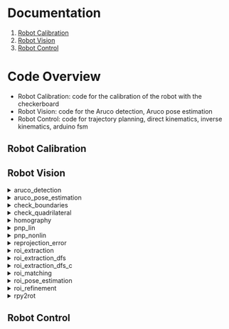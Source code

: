 # Documentation
1. [Robot Calibration](#robot-calibration)
2. [Robot Vision](#robot-vision)
3. [Robot Control](#usage)

# Code Overview
+ Robot Calibration: code for the calibration of the robot with the checkerboard
+ Robot Vision: code for the Aruco detection, Aruco pose estimation
+ Robot Control: code for trajectory planning, direct kinematics, inverse kinematics, arduino fsm

<a name="robot-calibration"></a>
## Robot Calibration

<a name="robot-vision"></a>
## Robot Vision
<!-- aruco_detection matlab function -->
<details>
    <summary>
        aruco_detection
    </summary>

    [rois_matched, i_arucos] = aruco_detection(img, aruco_markers, varargin)

Input params:
+ **img**: input image
+ **ruco_markers**: input marker dictionary
+ **varargin**: collection of optional parameters check official Matlab documentation

Output params:
+ **rois_matched**: matched rois among the rois
+ **i_arucos**: indices of the matched marker for every rois matched
</details>

<!-- aruco_pose_estimation matlab function -->
<details>
    <summary>
        aruco_pose_estimation
    </summary>

    [rois, i_arucos, rois_R, rois_t] = aruco_pose_estimation(img, aruco_markers, aruco_real_sides, K, R_cam, t_cam, varargin)

Input params:
+ **img**:                input image
+ **aruco_markers**:      input marker dictionary
+ **aruco_real_sides**:   lengths of the markers in the dictionary [cm]
+ **K**:                  intrisics matrix of the camera (Matlab convention)
TODO

Output params:
+ **rois**:               rois matched with the markers
+ **i_arucos**:           indices of the matched marker for every rois matched 
+ **rois_R**:             rotation matrices of the roi poses (Matlab convention)
+ **rois_t**:             translation vectors of the roi poses (Matlab convention)
</details>

<!-- check_boundaries matlab function -->
<details>
    <summary>
        check_boundaries
    </summary>

    check_ans = check_boundaries(i, j, img_size)

Input params:
+ **i**:          i point coordinate (row)
+ **j**:          j point coordinate (column)
+ **img_size**:   1x2 (rows img limit, columns img limit)

Output params:
+ **check_ans**:  1 if the point is inside the image size 0 otherwise
</details>

<!-- check_quadrilateral matlab function -->
<details>
    <summary>
        check_quadrilateral
    </summary>

    is_valid_quad = check_quadrilateral(points, varargin)

Input params:
+ **points**:   Array Nx2, example [ [x1,y1]; [x2,y2]; ...; [xN,yN] ]
+ **varargin**: collection of optional parameters check official Matlab documentation

Output params:
+ **is_valid_quad**: return 1 if this is a valid quadrilateral 0 otherwise
</details>

<!-- homography matlab function -->
<details>
    <summary>
        homography
    </summary>

    Y = homography(X, H)

Input params:
+ **X**:      Input set points (inhomogeneous coordinates)
+ **H**:      Linear transformation between homogeneous coordinates (Matlab convention: hom(Y) = hom(X)*H)

Output params:
+ **Y**:      Transformed output points (Matlab convention)
</details>

<!-- pnp_lin matlab function -->
<details>
    <summary>
        pnp_lin
    </summary>

    [R, t, reproj_err] = pnp_lin(X_image, X_world, K)

Input params:
+ **X_image**:    Nx2 array, 2D image points
+ **X_world**:    Nx3 array, 3D world points

Output params:
+ **R**:          rotation matrix 3x3 (Matlab convention)
+ **t**:          translate vector 1x3 (Matlab convention)
+ **reproj_err**: reprojection error (RMS value)
</details>

<!-- pnp_nonlin matlab function -->
<details>
    <summary>
        pnp_nonlin
    </summary>

    [R, t] = PNP_NONLIN(R0, t0, X_image, X_world, K) refines the input camera pose R0, t0 from a set of 2D-3D correspondences defined by X_image, X_world 
%   respectively. The algorithm minimizes the reprojection errors.

    [R, t, reproj_err] = PNP_NONLIN(R0, t0, X_image, X_world, K) return also the RMS value of the reprojection errors of the 3D-2D correspondences.

Input params:
+ **R0**:         Initial rotation matrix for the non-linear iterative method, typically calculate through the pnp_lin function
+ **t0**:         Initial translate vector for the non-linear iterative method, typically calculate through the pnp_lin function
+ **X_image**:    Nx2 array, 2D image points
+ **X_world**:    Nx3 array, 3D world points
+ **K**:          Intrisics matrix of the input camera

Output params:
+ **R**:          rotation matrix 3x3 (Matlab convetion)
+ **t**:          translate vector 1x3 (Matlab convetion)
+ **reproj_err**: reprojection error (RMS value)
</details>

<!-- reprojection_error matlab function -->
<details>
    <summary>
        reprojection_error
    </summary>

    [err, J_ext] = reprojection_error(m, M, K, R, t)

Input params:
+ **m**:      2D point (image point)
+ **M**:      3D point (world point)
+ **K**:      Intrisics matrix of the input camera
+ **R**:      Rotation matrix 3x3 (Matlab convention)
+ **t**:      Translation vector 1x3 (Matlab convention)

Output params:
+ **err**:    component-wise reprojection error between m and M*[R; t]*K
+ **J_ext**:  Jacobian of err wrt the external parameters
</details>

<!-- roi_extraction matlab function -->
<details>
    <summary>
        roi_extraction
    </summary>

    rois_raw = roi_extraction(img, img_gray, varargin)

Input params:
+ **img**:      input image
+ **img_gray**: input image grayscale
+ **varargin**: collection of optional parameters check official Matlab

Output params:
+ **rois_raw**: extracted rois without any refinement
</details>

<!-- roi_extraction_dfs matlab function -->
<details>
    <summary>
        roi_extraction_dfs
    </summary>

    components = roi_extraction_dfs(img_canny)

Input params:
+ **img_canny**: input image filtered by Canny edge detector

Output params:
+ **components**: cell array of the connected components (points and tails)
</details>

<!-- roi_extraction_dfs_c matlab function -->
<details>
    <summary>
        roi_extraction_dfs_c
    </summary>

TODO
</details>

<!-- roi_matching matlab function -->
<details>
    <summary>
        roi_matching
    </summary>

    [rois_matched, i_rois_matched, i_arucos] = roi_matching(img, img_gray, rois, aruco_markers, varargin)

Input params:
+ **img**: input image
+ **img_gray**: input image grayscale
+ **rois**: region of interest candidated for matching with markers
+ **aruco_markers**: input marker dictionary
+ **varargin**: collection of optional parameters check official Matlab

Output params:
+ **rois_matched**: matched rois among the rois
+ **i_rois_matched**: indices of the rois_matched in the rois cell array
+ **i_arucos**: indices of the matched marker for every rois matched 
</details>

<!-- roi_pose_estimation matlab function -->
<details>
    <summary>
        roi_pose_estimation
    </summary>

TODO
</details>

<!-- roi_refinement matlab function -->
<details>
    <summary>
        roi_refinement
    </summary>

    [rois_refined, i_rois_refined] = roi_refinement(img, rois_raw, varargin)

Input params:
+ **img**: input image
+ **rois_raw**: extracted region of interests
+ **varargin**: collection of optional parameters check official Matlab

Output params:
+ **rois_refined**: valid rois among the rois_raw
+ **i_rois_refined**: indices of the rois_refined in the rois_raw cell array
</details>

<!-- roi_refinement matlab function -->
<details>
    <summary>
        rpy2rot
    </summary>

    [R, J_roll, J_pitch, J_yaw] = rpy2rot(a)

Input params:
+ **a**: a(1) = roll  (x-axis), a(2) = pitch (y-axis), a(3) = yaw (z-axis)

Output params:
+ **R**: R = Rx(roll)*Ry(pitch)*Rz(yaw)
+ **J_roll**: Jacobian of R wrt roll
+ **J_pitch**: Jacobian of R wrt pitch
+ **J_yaw**: Jacobian of R wrt yaw
</details>

<a name="robot-control"></a>
## Robot Control
